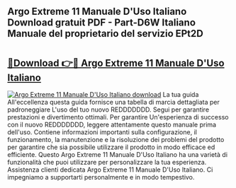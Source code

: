 ## Argo Extreme 11 Manuale D'Uso Italiano Download gratuit PDF - Part-D6W Italiano Manuale del proprietario del servizio EPt2D

# <h2><a href="http://dfdzmb.blite.top/?on=Argo+Extreme+11+Manuale+D%27Uso+Italiano">🔗Download 👉🔴 Argo Extreme 11 Manuale D'Uso Italiano</a></h2>

[![Argo Extreme 11 Manuale D'Uso Italiano download](https://i.imgur.com/lujVjoI.png)](http://dfdzmb.blite.top/?on=Argo+Extreme+11+Manuale+D%27Uso+Italiano)
La tua guida All'eccellenza questa guida fornisce una tabella di marcia dettagliata per padroneggiare L'uso del tuo nuovo REDDDDDDD. Segui per garantire prestazioni e divertimento ottimali. Per garantire Un'esperienza di successo con il nuovo REDDDDDDD, leggere attentamente questo manuale prima dell'uso. Contiene informazioni importanti sulla configurazione, il funzionamento, la manutenzione e la risoluzione dei problemi del prodotto per garantire che sia possibile utilizzare il prodotto in modo efficace ed efficiente. Questo Argo Extreme 11 Manuale D'Uso Italiano ha una varietà di funzionalità che puoi utilizzare per personalizzare la tua esperienza. Assistenza clienti dedicata Argo Extreme 11 Manuale D'Uso Italiano. Ci impegniamo a supportarti personalmente e in modo tempestivo.
